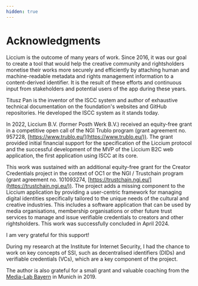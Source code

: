 ```yaml
---
hidden: true
---
```


# Acknowledgments

Liccium is the outcome of many years of work. Since 2016, it was our goal to create a tool that would help the creative community and rightsholders monetise their works more securely and efficiently by attaching human and machine-readable metadata and rights management information to a content-derived identifier. It is the result of these efforts and continuous input from stakeholders and potential users of the app during these years.

Titusz Pan is the inventor of the ISCC system and author of exhaustive technical documentation on the foundation's websites and GitHub repositories. He developed the ISCC system as it stands today.

In 2022, Liccium B.V. (former Posth Werk B.V.)  received an equity-free grant in a competitive open call of the NGI Trublo program (grant agreement no. 957228, [https://www.trublo.eu/](https://www.trublo.eu/)). The grant provided initial financial support for the specification of the Liccium protocol and the successful development of the MVP of the Liccium B2C web application, the first application using ISCC at its core.&#x20;

This work was sustained with an additional equity-free grant for the Creator Credentials project in the context of OC1 or the NGI / Trustchain program (grant agreement no. 101093274, [https://trustchain.ngi.eu/](https://trustchain.ngi.eu/)). The project adds a missing component to the Liccium application by providing a user-centric framework for managing digital identities specifically tailored to the unique needs of the cultural and creative industries. This includes a software application that can be used by media organisations, membership organisations or other future trust services to manage and issue verifiable credentials to creators and other rightsholders. This work was successfully concluded in April 2024.

I am very grateful for this support!&#x20;

During my research at the Institute for Internet Security, I had the chance to work on key concepts of SSI, such as decentralised identifiers (DIDs) and verifiable credentials (VCs), which are a key component of the project.&#x20;

The author is also grateful for a small grant and valuable coaching from the [Media-Lab Bayern](https://www.media-lab.de/de/) in Munich in 2019.
